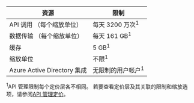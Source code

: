 | 资源 | 限制 |
| --- | --- |
| API 调用 （每个缩放单位） |每天 3200 万次<sup>1</sup> |
| 数据传输 （每个缩放单位） |每天 161 GB<sup>1</sup> |
| 缓存 |5 GB<sup>1</sup> |
| 缩放单位 |不限<sup>1</sup> |
| Azure Active Directory 集成 |无限制的用户帐户<sup>1</sup> |

<sup>1</sup>API 管理限制每个定价层各不相同。 若要查看定价层及其关联的限制和缩放选项，请参阅[API 管理定价](https://azure.microsoft.com/pricing/details/api-management/)。


